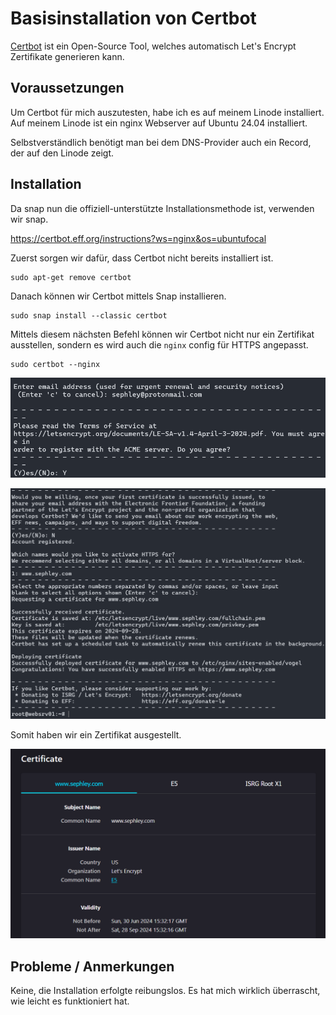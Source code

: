 # Basisinstallation von Certbot

[Certbot](https://certbot.eff.org/) ist ein Open-Source Tool, welches automatisch Let's Encrypt Zertifikate generieren kann.

## Voraussetzungen

Um Certbot für mich auszutesten, habe ich es auf meinem Linode installiert. Auf meinem Linode ist ein nginx Webserver auf Ubuntu 24.04 installiert.

Selbstverständlich benötigt man bei dem DNS-Provider auch ein Record, der auf den Linode zeigt.

## Installation

Da snap nun die offiziell-unterstützte Installationsmethode ist, verwenden wir snap.

<https://certbot.eff.org/instructions?ws=nginx&os=ubuntufocal>

Zuerst sorgen wir dafür, dass Certbot nicht bereits installiert ist.
```
sudo apt-get remove certbot
```

Danach können wir Certbot mittels Snap installieren.
```
sudo snap install --classic certbot
```

Mittels diesem nächsten Befehl können wir Certbot nicht nur ein Zertifikat ausstellen, sondern es wird auch die `nginx` config für HTTPS angepasst.
```
sudo certbot --nginx
```

![certbot_1](../images/certbot_1.png)

![certbot_2](../images/certbot_2.png)

Somit haben wir ein Zertifikat ausgestellt.

![certbot_cert](../images/certbot_cert.png)

## Probleme / Anmerkungen

Keine, die Installation erfolgte reibungslos. Es hat mich wirklich überrascht, wie leicht es funktioniert hat.